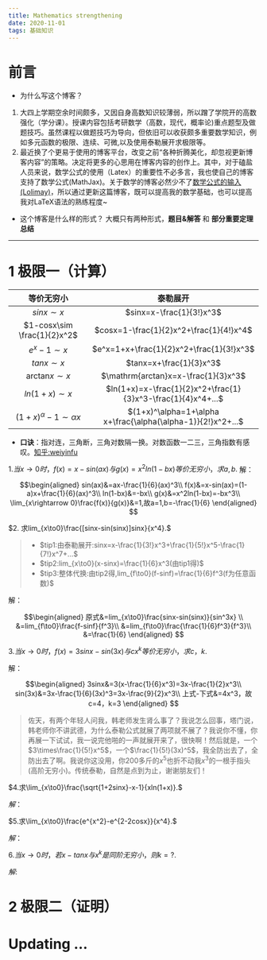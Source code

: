 ```yaml
---
title: Mathematics strengthening
date: 2020-11-01
tags: 基础知识
---
```


# 前言
- 为什么写这个博客？
1. 大四上学期空余时间颇多，又因自身高数知识较薄弱，所以蹭了学院开的高数强化（学分课）。授课内容包括考研数学（高数，现代，概率论)重点题型及做题技巧。虽然课程以做题技巧为导向，但依旧可以收获颇多重要数学知识，例如多元函数的极限、连续、可微,以及使用泰勒展开求极限等。
2. 最近换了个更易于使用的博客平台，改变之前“各种折腾美化，却忽视更新博客内容”的策略。决定将更多的心思用在博客内容的创作上。其中，对于磕盐人员来说，数学公式的使用（Latex）的重要性不必多言，我也使自己的博客支持了数学公式(MathJax)。关于数学的博客必然少不了[数学公式的输入(Lolimay)](https://www.lolimay.cn/2019/01/22/katex%E8%AF%AD%E6%B3%95%E6%B5%8B%E8%AF%95/)，所以通过更新这篇博客，既可以提高我的数学基础，也可以提高我对LaTeX语法的熟练程度~
- 这个博客是什么样的形式？
大概只有两种形式，**题目&解答** 和 **部分重要定理总结**

---
# 1 极限一（计算）

|          等价无穷小           |                           泰勒展开                           |
| :---------------------------: | :----------------------------------------------------------: |
|         $sinx\sim x$          |                   $sinx=x-\frac{1}{3!}x^3$                   |
|  $1-cosx\sim \frac{1}{2}x^2$  |           $cosx=1-\frac{1}{2}x^2+\frac{1}{4!}x^4$            |
|         $e^x-1\sim x$         |           $e^x=1+x+\frac{1}{2}x^2+\frac{1}{3!}x^3$           |
|         $tanx\sim x$          |                   $tanx=x+\frac{1}{3}x^3$                    |
|   $\mathrm{arctan}x\sim x$    |             $\mathrm{arctan}x=x-\frac{1}{3}x^3$              |
|        $ln(1+x)\sim x$        | $ln(1+x)=x-\frac{1}{2}x^2+\frac{1}{3}x^3-\frac{1}{4}x^4+...$ |
| $(1+x)^\alpha-1\sim \alpha x$ | $(1+x)^\alpha=1+\alpha x+\frac{\alpha(\alpha-1)}{2!}x^2+...$ |
* **口诀**：指对连，三角断，三角对数隔一换。对数函数一二三，三角指数有感叹。[知乎:weiyinfu](https://www.zhihu.com/question/25627482/answer/332242473)

$1. 当x\to0时，f(x)=x-sin(ax)与g(x)=x^2ln(1-bx)等价无穷小，求a,b.$
解：

$$\begin{aligned}
    sin(ax)&=ax-\frac{1}{6}(ax)^3\\
    f(x)&=x-sin(ax)=(1-a)x+\frac{1}{6}(ax)^3\\
    ln(1-bx)&=-bx\\
    g(x)&=x^2ln(1-bx)=-bx^3\\
    \lim_{x\rightarrow 0}\frac{f(x)}{g(x)}&=1,故a=1,b=-\frac{1}{6}
\end{aligned}
$$

$2. 求lim_{x\to0}\frac{[sinx-sin(sinx)]sinx}{x^4}.$

>- $tip1:由泰勒展开:sinx=x-\frac{1}{3!}x^3+\frac{1}{5!}x^5-\frac{1}{7!}x^7+...$
>- $tip2:lim_{x\to0}(x-sinx)=\frac{1}{6}x^3(由tip1得)$
>- $tip3:整体代换:由tip2得,lim_{f\to0}(f-sinf)=\frac{1}{6}f^3(f为任意函数)$

解：

$$\begin{aligned}
    原式&=lim_{x\to0}\frac{sinx-sin(sinx)}{sin^3x} \\
    &=lim_{f\to0}\frac{f-sinf}{f^3}\\
    &=lim_{f\to0}\frac{\frac{1}{6}f^3}{f^3}\\
    &=\frac{1}{6}
\end{aligned}
$$

$3.当x\to0时，f(x)=3sinx-sin(3x)与cx^k等价无穷小，求c，k.$

解：

$$\begin{aligned}
    3sinx&=3(x-\frac{1}{6}x^3)=3x-\frac{1}{2}x^3\\
    sin(3x)&=3x-\frac{1}{6}(3x)^3=3x-\frac{9}{2}x^3\\
    上式-下式&=4x^3，故c=4，k=3
\end{aligned}
$$

> 佐天，有两个年轻人问我，韩老师发生肾么事了？我说怎么回事，塔门说，韩老师你不讲武德，为什么泰勒公式就展了两项就不展了？我说你不懂，你再展一下试试，我一说完他啪的一声就展开来了，很快啊！然后就是，一个$3\times\frac{1}{5!}x^5$，一个$\frac{1}{5!}(3x)^5$，我全防出去了，全防出去了啊。我说你这没用，你200多斤的$x^5$也折不动我$x^3$的一根手指头(高阶无穷小)。传统泰勒，自然是点到为止，谢谢朋友们！

$4.求\lim_{x\to0}\frac{\sqrt{1+2sinx}-x-1}{xln(1+x)}.$

$解：$

$5.求\lim_{x\to0}\frac{e^{x^2}-e^{2-2cosx}}{x^4}.$

$解：$

$6.当x\to0时，若x-tanx与x^k是同阶无穷小，则k=?.$

$解:$

# 2 极限二（证明）

# Updating ...